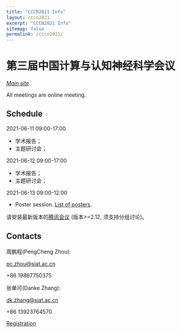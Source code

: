 ```yaml
---
title: "CCCN2021 Info"
layout: cccn2021
excerpt: "CCCN2021 Info"
sitemap: false
permalink: /cccn2021/
---
```


# 第三届中国计算与认知神经科学会议

*[Main site](https://meeting.cns.org.cn/2021CCCN/)*.

All meetings are online meeting.

## Schedule

2021-06-11 09:00-17:00

* 学术报告；
* 主题研讨会；

2021-06-12 09:00-17:00

* 学术报告；
* 主题研讨会；

2021-06-13 09:00-12:00 

* Poster session. [List of posters](/cccn2021/poster_room.html).

请安装最新版本的[腾讯会议](https://meeting.tencent.com/) (版本>=2.12, 须支持分组讨论)。

## Contacts

周鹏程(PengCheng Zhou):

pc.zhou@siat.ac.cn

+86 19867750375

张单可(Danke Zhang):

dk.zhang@siat.ac.cn

+86 13923764570

[Registration](https://meeting.cns.org.cn/2021CCCN/index.php#fee)

